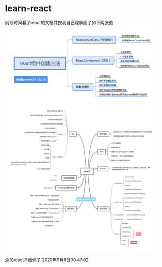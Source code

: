 # learn-react
前段时间看了react的文档并按我自己理解画了如下两张图
![react组件创建方法](https://raw.githubusercontent.com/openks/learn-react/master/img/2017-12-25_react%E5%88%9B%E5%BB%BA%E7%BB%84%E4%BB%B6%E6%96%B9%E6%B3%95.png)
![react](https://raw.githubusercontent.com/openks/learn-react/master/img/2017-12-25_react.png)

添加react基础例子 2020年9月6日00:47:02